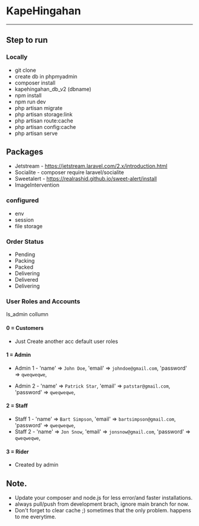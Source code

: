 # KapeHingahan

---

## Step to run

### Locally

-   git clone
-   create db in phpmyadmin
-   composer install
-   kapehingahan_db_v2 (dbname)
-   npm install
-   npm run dev
-   php artisan migrate
-   php artisan storage:link
-   php artisan route:cache
-   php artisan config:cache
-   php artisan serve

## Packages

-   Jetstream - https://jetstream.laravel.com/2.x/introduction.html
-   Socialite - composer require laravel/socialite
-   Sweetalert - https://realrashid.github.io/sweet-alert/install
-   ImageIntervention

### configured

-   env
-   session
-   file storage

### Order Status

-   Pending
-   Packing
-   Packed
-   Delivering
-   Delivered
-   Delivering

### User Roles and Accounts

Is_admin collumn

#### 0 = Customers

-   Just Create another acc default user roles

#### 1 = Admin

-   Admin 1 -
    'name' => `John Doe`,
    'email' => `johndoe@gmail.com`,
    'password' => `qweqweqwe`,

-   Admin 2 -
    'name' => `Patrick Star`,
    'email' => `patstar@gmail.com`,
    'password' => `qweqweqwe`,

#### 2 = Staff

-   Staff 1 -
    'name' => `Bart Simpson`,
    'email' => `bartsimpson@gmail.com`,
    'password' => `qweqweqwe`,
-   Staff 2 -
    'name' => `Jon Snow`,
    'email' => `jonsnow@gmail.com`,
    'password' => `qweqweqwe`,

#### 3 = Rider

-   Created by admin

## Note.

-   Update your composer and node.js for less error/and faster installations.
-   always pull/push from development brach, ignore main branch for now.
-   Don't forget to clear cache ;) sometimes that the only problem. happens to me everytime.
